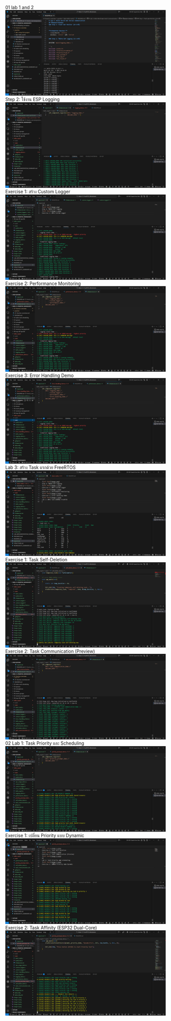 01
lab 1 and 2
![alt text](image.png)
Step 2: ใช้งาน ESP Logging
![alt text](image-2.png)
Exercise 1: สร้าง Custom Logger
![alt text](image-3.png)
Exercise 2: Performance Monitoring
![alt text](image-4.png)
Exercise 3: Error Handling Demo
![alt text](image-5.png)
Lab 3: สร้าง Task แรกด้วย FreeRTOS
![alt text](image-6.png)
Exercise 1: Task Self-Deletion
![alt text](image-7.png)
Exercise 2: Task Communication (Preview)
![alt text](image-8.png)
02
Lab 1: Task Priority และ Scheduling
![alt text](image-9.png)
Exercise 1: เปลี่ยน Priority แบบ Dynamic
![alt text](image-10.png)
Exercise 2: Task Affinity (ESP32 Dual-Core)
![alt text](image-11.png)
